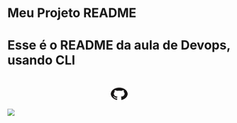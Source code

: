 # Meu Projeto README
<h1>Esse é o README da aula de Devops, usando CLI</h1>
<h1 align="center">
	<img align ="center" height="30" width="40" src="https://raw.githubusercontent.com/devicons/devicon/master/icons/github/github-original.svg">
</h1>

<img src="https://img.shields.io/static/v1?label=Devops&message=Treinamento&color=7159c1&style=for-the-badge%logo=ghost"/>

